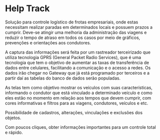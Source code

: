 # Help Track


Solução para controle logístico de frotas empresariais, onde estas necessitam realizar paradas em determinados locais e possuem prazos a cumprir. Deve-se atingir uma melhoria da administração das viagens e reduzir o tempo de atraso em todos os casos por meio de gráficos, prevenções e orientações aos condutores. 

A captura das informações será feita por um rastreador terceirizado que utiliza tecnologia GPRS (General Packet Radio Services), que é uma tecnologia que tem o objetivo de aumentar as taxas de transferência de dados entre celulares, facilitando a comunicação e o acesso a redes. Os dados irão chegar no Gateway que já está programado por terceiros e a partir daí as tabelas do banco de dados serão populadas.

As telas tem como objetivo mostrar os veículos com suas características, informando o condutor que está vinculado a determinado veículo e como eles estão no momento em relação aos tempos que devem cumprir, com cores informativas e filtros para as viagens, condutores, veículos e etc. 

Possibilidade de cadastros, alterações, vinculações e exclusões dos objetos.

Com poucos cliques, obter informações importantes para um controle total e rápido.

